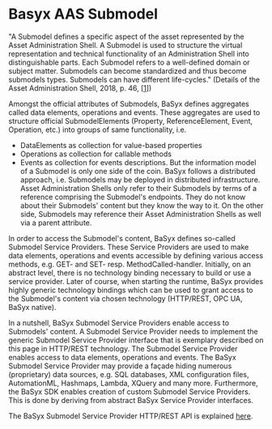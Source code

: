 # Basyx AAS Submodel

"A Submodel defines a specific aspect of the asset represented by the Asset Administration Shell. A Submodel is used to structure the virtual representation and technical functionality of an Administration Shell into distinguishable parts. Each Submodel refers to a well-defined domain or subject matter. Submodels can become standardized and thus become submodels types. Submodels can have different life-cycles." (Details of the Asset Administration Shell, 2018, p. 46, [[1](https://www.plattform-i40.de/IP/Redaktion/DE/Downloads/Publikation/2018-verwaltungsschale-im-detail.pdf)])

Amongst the official attributes of Submodels, BaSyx defines aggregates called data elements, operations and events. These aggregates are used to structure official SubmodelElements (Property, ReferenceElement, Event, Operation, etc.) into groups of same functionality, i.e.

* DataElements as collection for value-based properties
* Operations as collection for callable methods
* Events as collection for events descriptions.
But the information model of a Submodel is only one side of the coin. BaSyx follows a distributed approach, i.e. Submodels may be deployed in distributed infrastructure. Asset Administration Shells only refer to their Submodels by terms of a reference comprising the Submodel's endpoints. They do not know about their Submodels' content but they know the way to it. On the other side, Submodels may reference their Asset Administration Shells as well via a parent attribute.

In order to access the Submodel's content, BaSyx defines so-called Submodel Service Providers. These Service Providers are used to make data elements, operations and events accessible by defining various access methods, e.g. GET- and SET- resp. MethodCalled-handler. Initially, on an abstract level, there is no technology binding necessary to build or use a service provider. Later of course, when starting the runtime, BaSyx provides highly generic technology bindings which can be used to grant access to the Submodel's content via chosen technology (HTTP/REST, OPC UA, BaSyx native).

In a nutshell, BaSyx Submodel Service Providers enable access to Submodels' content. A Submodel Service Provider needs to implement the generic Submodel Service Provider interface that is exemplary described on this page in HTTP/REST technology. The Submodel Service Provider enables access to data elements, operations and events. The BaSyx Submodel Service Provider may provide a façade hiding numerous (proprietary) data sources, e.g. SQL databases, XML configuration files, AutomationML, Hashmaps, Lambda, XQuery and many more. Furthermore, the BaSyx SDK enables creation of custom Submodel Service Providers. This is done by deriving from abstract BaSyx Service Provider interfaces.

The BaSyx Submodel Service Provider HTTP/REST API is explained [here](https://app.swaggerhub.com/apis/BaSyx/basyx_submodel_http_rest_api/v1).